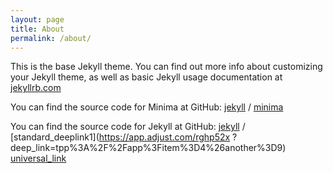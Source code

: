 ```yaml
---
layout: page
title: About
permalink: /about/
---
```


This is the base Jekyll theme. You can find out more info about customizing your Jekyll theme, as well as basic Jekyll usage documentation at [jekyllrb.com](https://jekyllrb.com/)

You can find the source code for Minima at GitHub:
[jekyll][jekyll-organization] /
[minima](https://github.com/jekyll/minima)

You can find the source code for Jekyll at GitHub:
[jekyll][jekyll-organization] /
[standard_deeplink1](https://app.adjust.com/rghp52x
?deep_link=tpp%3A%2F%2Fapp%3Fitem%3D4%26another%3D9)
[universal_link](https://vqmu.adj.st/?adjust_t=rghp52x&item=3)


[jekyll-organization]: https://github.com/jekyll
